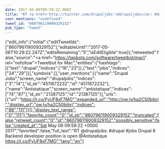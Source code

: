 ```yaml
---
date: 2017-05-06T09:59:22.000Z
title: "RT <a href='http://twitter.com/drupaljobs'>@drupaljobs</a>: #drupal #jobs Drupal 8 Backend developer position is open <a href='http://twitter.com/Antistatique'>@Antistatique</a> https://t.co/FyUF8xF7MO″"
user_mentions: "undefined"
tweet_id: "860796119009329152"
pub_type: "tweet"
---
```

{"edit_info":{"initial":{"editTweetIds":["860796119009329152"],"editableUntil":"2017-05-06T10:29:22.247Z","editsRemaining":"5","isEditEligible":true}},"retweeted":false,"source":"<a href=\"https://tapbots.com/software/tweetbot/mac\" rel=\"nofollow\">Tweetbot for Mac</a>","entities":{"hashtags":[{"text":"drupal","indices":["16","23"]},{"text":"jobs","indices":["24","29"]}],"symbols":[],"user_mentions":[{"name":"Drupal Jobs","screen_name":"drupaljobs","indices":["3","14"],"id_str":"4511672232","id":"4511672232"},{"name":"Antistatique","screen_name":"antistatique","indices":["74","87"],"id_str":"21387125","id":"21387125"}],"urls":[{"url":"https://t.co/FyUF8xF7MO","expanded_url":"http://ow.ly/ha2C50bibri","display_url":"ow.ly/ha2C50bibri","indices":["88","111"]}]},"display_text_range":["0","111"],"favorite_count":"0","id_str":"860796119009329152","truncated":false,"retweet_count":"0","id":"860796119009329152","possibly_sensitive":false,"created_at":"Sat May 06 09:59:22 +0000 2017","favorited":false,"full_text":"RT @drupaljobs: #drupal #jobs Drupal 8 Backend developer position is open @Antistatique https://t.co/FyUF8xF7MO","lang":"en"}
